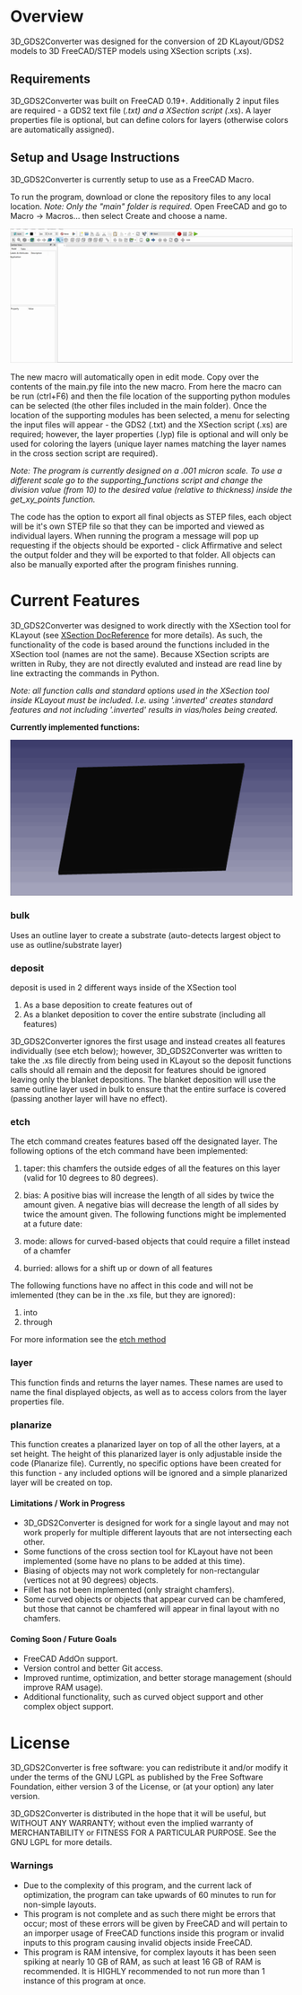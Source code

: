 # Overview
3D_GDS2Converter was designed for the conversion of 2D KLayout/GDS2 models to 3D FreeCAD/STEP models using XSection scripts (.xs).


## Requirements
3D_GDS2Converter was built on FreeCAD 0.19+. Additionally 2 input files are required - a GDS2 text file (*.txt) and a XSection script (*.xs). A layer properties file is optional, but can define colors for layers (otherwise colors are automatically assigned).


## Setup and Usage Instructions
3D_GDS2Converter is currently setup to use as a FreeCAD Macro.

To run the program, download or clone the repository files to any local location. _Note: Only the "main" folder is required._
Open FreeCAD and go to Macro -> Macros... then select Create and choose a name.

![alt text][macroGIF]

The new macro will automatically open in edit mode. Copy over the contents of the main.py file into the new macro. From here the macro can be run (ctrl+F6) and then the file 
location of the supporting python modules can be selected (the other files included in the main folder).
Once the location of the supporting modules has been selected, a menu for selecting the input files will appear - the GDS2 (.txt) and the XSection script (.xs) are required; however, the layer properties (.lyp) file is optional and will only be used for coloring the layers (unique layer names matching the layer names in the cross section script are required).

_Note: The program is currently designed on a .001 micron scale. To use a different scale go to the supporting_functions script and change the division value (from 10) to the desired value (relative to thickness) inside the get_xy_points function._

The code has the option to export all final objects as STEP files, each object will be it's own STEP file so that they can be imported and viewed as individual layers. When
running the program a message will pop up requesting if the objects should be exported - click Affirmative and select the output folder and they will be exported to that folder. All objects can also be manually exported after the program finishes running.


# Current Features
3D_GDS2Converter was designed to work directly with the XSection tool for KLayout (see [XSection DocReference] for more details). As such, the functionality of the code is based around the functions included in the XSection tool (names are not the same). Because XSection scripts are written in Ruby, they are not directly evaluted and instead are read line by line extracting the commands in Python.

_Note: all function calls and standard options used in the XSection tool inside KLayout must be included. I.e. using '.inverted' creates standard features and not including '.inverted' results in vias/holes being created._

**Currently implemented functions:**

![alt text][featuresGIF]


### bulk
Uses an outline layer to create a substrate (auto-detects largest object to use as outline/substrate layer)

### deposit
deposit is used in 2 different ways inside of the XSection tool
1. As a base deposition to create features out of
2. As a blanket deposition to cover the entire substrate (including all features)

3D_GDS2Converter ignores the first usage and instead creates all features individually (see etch below); however, 3D_GDS2Converter was written to take the .xs file directly from being used in KLayout so the deposit functions calls should all remain and the deposit for features should be ignored leaving only the blanket depositions. The blanket deposition will use the same outline layer used in bulk to ensure that the entire surface is covered (passing another layer will have no effect).

### etch
The etch command creates features based off the designated layer. The following options of the etch command have been implemented:
1. taper: this chamfers the outside edges of all the features on this layer (valid for 10 degrees to 80 degrees).
2. bias: A positive bias will increase the length of all sides by twice the amount given. A negative bias will decrease the length of all sides by twice the amount given.
The following functions might be implemented at a future date:

1. mode: allows for curved-based objects that could require a fillet instead of a chamfer
2. burried: allows for a shift up or down of all features

The following functions have no affect in this code and will not be imlemented (they can be in the .xs file, but they are ignored):
1. into
2. through

For more information see the [etch method]

### layer
This function finds and returns the layer names. These names are used to name the final displayed objects, as well as to access colors from the layer properties file.

### planarize
This function creates a planarized layer on top of all the other layers, at a set height. The height of this planarized layer is only adjustable inside the code (Planarize file). Currently, no specific options have been created for this function - any included options will be ignored and a simple planarized layer will be created on top.


#### Limitations / Work in Progress
- 3D_GDS2Converter is designed for work for a single layout and may not work properly for multiple different layouts that are not intersecting each other.
- Some functions of the cross section tool for KLayout have not been implemented (some have no plans to be added at this time).
- Biasing of objects may not work completely for non-rectangular (vertices not at 90 degrees) objects.
- Fillet has not been implemented (only straight chamfers).
- Some curved objects or objects that appear curved can be chamfered, but those that cannot be chamfered will appear in final layout with no chamfers. 

#### Coming Soon / Future Goals
- FreeCAD AddOn support.
- Version control and better Git access.
- Improved runtime, optimization, and better storage management (should improve RAM usage).
- Additional functionality, such as curved object support and other complex object support.


# License
3D_GDS2Converter is free software: you can redistribute it and/or modify it under the terms of the GNU LGPL as published by the Free Software Foundation, either version 3 of the License, or (at your option) any later version.

3D_GDS2Converter is distributed in the hope that it will be useful, but WITHOUT ANY WARRANTY; without even the implied warranty of MERCHANTABILITY or FITNESS FOR A PARTICULAR PURPOSE. See the GNU LGPL for more details.


### Warnings
- Due to the complexity of this program, and the current lack of optimization, the program can take upwards of 60 minutes to run for non-simple layouts.
- This program is not complete and as such there might be errors that occur; most of these errors will be given by FreeCAD and will pertain to an imporper usage of FreeCAD functions inside this program or invalid inputs to this program causing invalid objects inside FreeCAD.
- This program is RAM intensive, for complex layouts it has been seen spiking at nearly 10 GB of RAM, as such at least 16 GB of RAM is recommended. It is HIGHLY recommended to not run more than 1 instance of this program at once.



[XSection DocReference]: https://sourceforge.net/p/xsectionklayout/wiki/DocReference/#xs-file-reference
[etch method]: https://sourceforge.net/p/xsectionklayout/wiki/DocEtch/
[macroGIF]: https://github.com/Amorphyx/3D_GDS2Converter/blob/main/Images/macro2.gif
[featuresGIF]: https://github.com/Amorphyx/3D_GDS2Converter/blob/main/Images/features.gif
